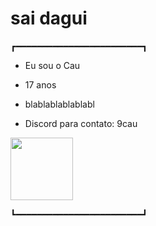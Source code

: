 # sai dagui
┏━━━━━━━━━━━━━━━━━━━━━━━━┓

* Eu sou o Cau

* 17 anos 

* blablablablablabl 

* Discord para contato: 9cau

<img src="https://images-wixmp-ed30a86b8c4ca887773594c2.wixmp.com/f/f94f8b09-bb83-43f9-a53e-12ddb6744288/dem0ng4-38bb02be-f66d-495a-acd1-e9fcb550140f.gif?token=eyJ0eXAiOiJKV1QiLCJhbGciOiJIUzI1NiJ9.eyJzdWIiOiJ1cm46YXBwOjdlMGQxODg5ODIyNjQzNzNhNWYwZDQxNWVhMGQyNmUwIiwiaXNzIjoidXJuOmFwcDo3ZTBkMTg4OTgyMjY0MzczYTVmMGQ0MTVlYTBkMjZlMCIsIm9iaiI6W1t7InBhdGgiOiJcL2ZcL2Y5NGY4YjA5LWJiODMtNDNmOS1hNTNlLTEyZGRiNjc0NDI4OFwvZGVtMG5nNC0zOGJiMDJiZS1mNjZkLTQ5NWEtYWNkMS1lOWZjYjU1MDE0MGYuZ2lmIn1dXSwiYXVkIjpbInVybjpzZXJ2aWNlOmZpbGUuZG93bmxvYWQiXX0.woCc2B5fSMZBxkgzrtHRjiNilY4njmu8tdlO4r9frkQ"
width="100"
height="100"/>

┗━━━━━━━━━━━━━━━━━━━━━━━━┛
